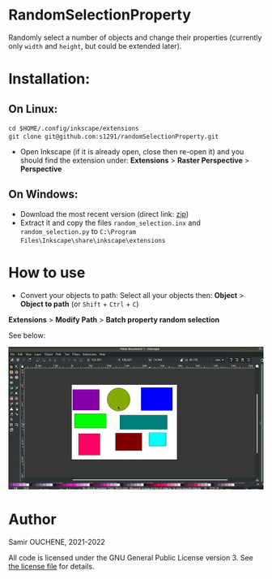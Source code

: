 # RandomSelectionProperty

Randomly select a number of objects and change their properties (currently only `width` and `height`, but could be extended later).

# Installation:

## On Linux:

```
cd $HOME/.config/inkscape/extensions
git clone git@github.com:s1291/randomSelectionProperty.git
```

* Open Inkscape (if it is already open, close then re-open it) and you should find the extension under: **Extensions** > **Raster Perspective** > **Perspective**

## On Windows:

* Download the most recent version (direct link: [zip](https://github.com/s1291/randomSelectionProperty/archive/refs/heads/master.zip))
* Extract it and copy the files `random_selection.inx` and `random_selection.py` to `C:\Program Files\Inkscape\share\inkscape\extensions`


# How to use

* Convert your objects to path: Select all your objects then: **Object** > **Object to path** (or `Shift` + `Ctrl` + `C`)

**Extensions** > **Modify Path** > **Batch property random selection**

See below:

![How to use the extension](imgs/howto.gif)

# Author
Samir OUCHENE, 2021-2022

All code is licensed under the GNU General Public License version 3. See [the license file](https://github.com/s1291/randomSelectionProperty/blob/master/LICENSE) for details.
